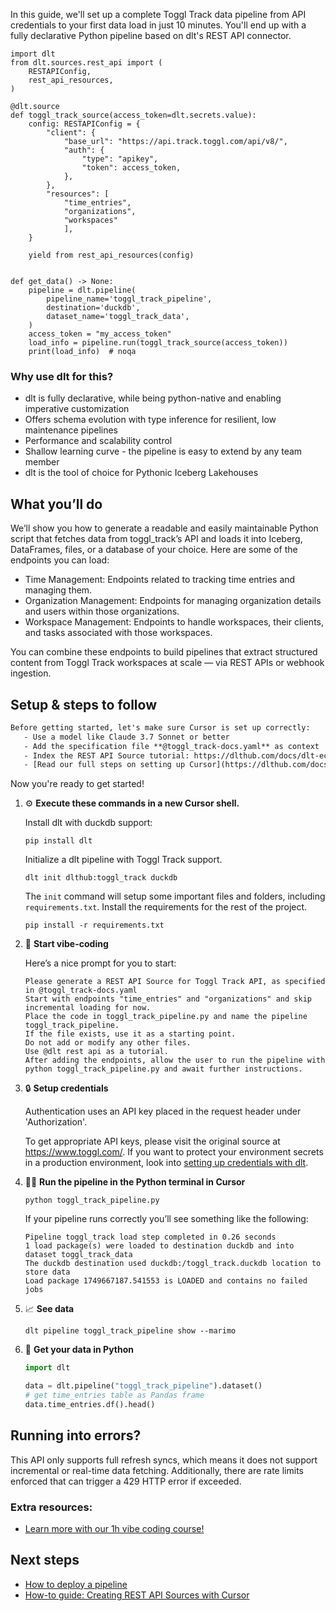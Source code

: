 In this guide, we'll set up a complete Toggl Track data pipeline from API credentials to your first data load in just 10 minutes. You'll end up with a fully declarative Python pipeline based on dlt's REST API connector.

```python-outcome
import dlt
from dlt.sources.rest_api import (
    RESTAPIConfig,
    rest_api_resources,
)

@dlt.source
def toggl_track_source(access_token=dlt.secrets.value):
    config: RESTAPIConfig = {
        "client": {
            "base_url": "https://api.track.toggl.com/api/v8/",
            "auth": {
                "type": "apikey",
                "token": access_token,
            },
        },
        "resources": [
            "time_entries",
            "organizations",
            "workspaces"
            ],
    }

    yield from rest_api_resources(config)


def get_data() -> None:
    pipeline = dlt.pipeline(
        pipeline_name='toggl_track_pipeline',
        destination='duckdb',
        dataset_name='toggl_track_data', 
    )
    access_token = "my_access_token"
    load_info = pipeline.run(toggl_track_source(access_token))
    print(load_info)  # noqa
```

### Why use dlt for this?

- dlt is fully declarative, while being python-native and enabling imperative customization
- Offers schema evolution with type inference for resilient, low maintenance pipelines
- Performance and scalability control
- Shallow learning curve - the pipeline is easy to extend by any team member
- dlt is the tool of choice for Pythonic Iceberg Lakehouses

## What you’ll do

We’ll show you how to generate a readable and easily maintainable Python script that fetches data from toggl_track’s API and loads it into Iceberg, DataFrames, files, or a database of your choice. Here are some of the endpoints you can load:

- Time Management: Endpoints related to tracking time entries and managing them.
- Organization Management: Endpoints for managing organization details and users within those organizations.
- Workspace Management: Endpoints to handle workspaces, their clients, and tasks associated with those workspaces.

You can combine these endpoints to build pipelines that extract structured content from Toggl Track workspaces at scale — via REST APIs or webhook ingestion.

## Setup & steps to follow

```default
Before getting started, let's make sure Cursor is set up correctly:
   - Use a model like Claude 3.7 Sonnet or better
   - Add the specification file **@toggl_track-docs.yaml** as context
   - Index the REST API Source tutorial: https://dlthub.com/docs/dlt-ecosystem/verified-sources/rest_api/ and add it to context as **@dlt rest api**
   - [Read our full steps on setting up Cursor](https://dlthub.com/docs/dlt-ecosystem/llm-tooling/cursor-restapi#23-configuring-cursor-with-documentation)
```

Now you're ready to get started! 

1. ⚙️ **Execute these commands in a new Cursor shell.**
    
    Install dlt with duckdb support:
    ```shell
    pip install dlt
    ```

    Initialize a dlt pipeline with Toggl Track support.
    ```shell
    dlt init dlthub:toggl_track duckdb
    ```

    The `init` command will setup some important files and folders, including `requirements.txt`. Install the requirements for the rest of the project.
    ```shell
    pip install -r requirements.txt
    ```
    
2. 🤠 **Start vibe-coding**
    
    Here’s a nice prompt for you to start: 
    
    ```prompt
    Please generate a REST API Source for Toggl Track API, as specified in @toggl_track-docs.yaml 
    Start with endpoints "time_entries" and "organizations" and skip incremental loading for now. 
    Place the code in toggl_track_pipeline.py and name the pipeline toggl_track_pipeline. 
    If the file exists, use it as a starting point. 
    Do not add or modify any other files. 
    Use @dlt rest api as a tutorial. 
    After adding the endpoints, allow the user to run the pipeline with python toggl_track_pipeline.py and await further instructions.
    ```

    
3. 🔒 **Setup credentials** 
    
    Authentication uses an API key placed in the request header under 'Authorization'.
    
    To get appropriate API keys, please visit the original source at https://www.toggl.com/.
    If you want to protect your environment secrets in a production environment, look into [setting up credentials with dlt](https://dlthub.com/docs/walkthroughs/add_credentials).
    
4. 🏃‍♀️ **Run the pipeline in the Python terminal in Cursor**
    
    ```shell
    python toggl_track_pipeline.py
    ```
    
    If your pipeline runs correctly you’ll see something like the following:
    
    ```shell
    Pipeline toggl_track load step completed in 0.26 seconds
    1 load package(s) were loaded to destination duckdb and into dataset toggl_track_data
    The duckdb destination used duckdb:/toggl_track.duckdb location to store data
    Load package 1749667187.541553 is LOADED and contains no failed jobs
    ```
    
5. 📈 **See data**
    
    ```shell
    dlt pipeline toggl_track_pipeline show --marimo
    ```
    
6. 🐍 **Get your data in Python**
    
    ```python
    import dlt

   data = dlt.pipeline("toggl_track_pipeline").dataset()
   # get time_entries table as Pandas frame
   data.time_entries.df().head()
    ```

## Running into errors?

This API only supports full refresh syncs, which means it does not support incremental or real-time data fetching. Additionally, there are rate limits enforced that can trigger a 429 HTTP error if exceeded.

### Extra resources:

- [Learn more with our 1h vibe coding course!](https://www.youtube.com/watch?v=GGid70rnJuM)

## Next steps

- [How to deploy a pipeline](https://dlthub.com/docs/walkthroughs/deploy-a-pipeline)
- [How-to guide: Creating REST API Sources with Cursor](https://dlthub.com/docs/dlt-ecosystem/llm-tooling/cursor-restapi)